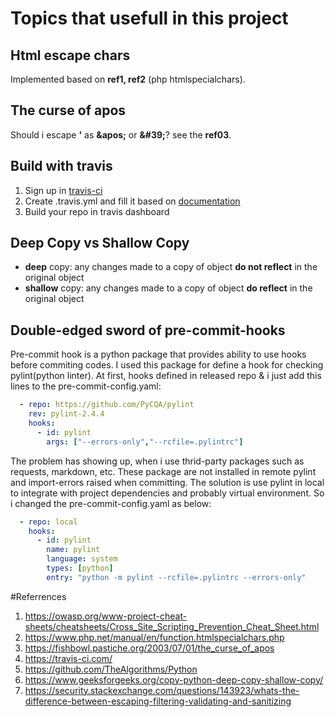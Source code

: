 # Topics that usefull in this project

## Html escape chars
Implemented based on **ref1, ref2** (php htmlspecialchars).

## The curse of apos
Should i escape **'** as **&amp;apos;** or **&amp;#39;**? see the **ref03**.

## Build with travis
1. Sign up in [travis-ci][https://travis-ci.com/]
2. Create .travis.yml and fill it based on [documentation][https://docs.travis-ci.com/]
3. Build your repo in travis dashboard

## Deep Copy vs Shallow Copy

- **deep** copy: any changes made to a copy of object **do not reflect** in the original object
- **shallow** copy: any changes made to a copy of object **do reflect** in the original object

## Double-edged sword of pre-commit-hooks
Pre-commit hook is a python package that provides ability to use hooks before commiting codes.
I used this package for define a hook for checking pylint(python linter).
At first, hooks defined in released repo & i just add this lines to the pre-commit-config.yaml:
```yaml
  - repo: https://github.com/PyCQA/pylint
    rev: pylint-2.4.4
    hooks:
      - id: pylint
        args: ["--errors-only","--rcfile=.pylintrc"]
```

The problem has showing up, when i use thrid-party packages such as requests, markdown, etc.
These package are not installed in remote pylint and import-errors raised when committing.
The solution is use pylint in local to integrate with project dependencies and probably virtual environment.
So i changed the pre-commit-config.yaml as below:

```yaml
  - repo: local
    hooks:
      - id: pylint
        name: pylint
        language: system
        types: [python]
        entry: "python -m pylint --rcfile=.pylintrc --errors-only"
```

#Referrences
1. https://owasp.org/www-project-cheat-sheets/cheatsheets/Cross_Site_Scripting_Prevention_Cheat_Sheet.html
2. https://www.php.net/manual/en/function.htmlspecialchars.php
3. https://fishbowl.pastiche.org/2003/07/01/the_curse_of_apos
4. https://travis-ci.com/
5. https://github.com/TheAlgorithms/Python
6. https://www.geeksforgeeks.org/copy-python-deep-copy-shallow-copy/
7. https://security.stackexchange.com/questions/143923/whats-the-difference-between-escaping-filtering-validating-and-sanitizing

[https://travis-ci.com/]: https://travis-ci.com/
[https://docs.travis-ci.com/]: https://docs.travis-ci.com/
